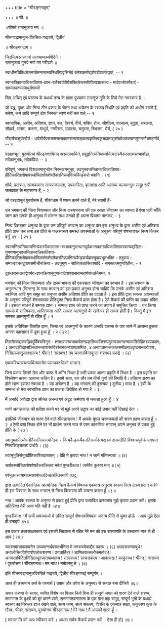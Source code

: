 +++
title = "श्रीरङ्गगद्यम्"

+++
॥ श्रीः ॥

॥श्रीमते रामानुजाय नमः ॥

श्रीभगवद्रामानुज-विरचित-गद्यत्रये, द्वितीयं

॥ श्रीरङ्गगद्यम् ॥

चिदचित्परतत्त्वानां तत्त्वयाथार्थ्यवेदिने ।  
रामानुजाय मुनये नमो मम गरीयसे ॥

स्वाधीनत्रिविधचेतनाचेतनस्वरूपस्थितिप्रवृत्तिभेदं क्लेशकर्माद्यशेषदोषासंस्पृष्टं, -- १

स्वाभाविकानवधिकातिशय-ज्ञान-बलैश्वर्यवीर्यशक्तितेजस्सौशील्यवात्सल्य - मार्दवार्जवसौहार्द - साम्यकारुण्यमाधुर्यगाम्भी

चित् अचित् एवं परतत्व के यथार्थ तत्त्व के ज्ञाता पूज्यतम रामानुज मुनि के लिये मेरा नमस्कार है ।

जो बद्ध, मुक्त और नित्य तीन प्रकार के चेतन तथा अचेतन के स्वरूप स्थिति एवं प्रवृति को अधीन रखते हैं, क्लेश, कर्म आदि सम्पूर्ण दोष जिनका स्पर्श नहीं कर पाते,-- १

स्वाभाविक, असीम, अतिशय, ज्ञान, बल, ऐश्वर्य, वीर्य, शक्ति, तेज, सौशील्य, वात्सल्य, मृदुता, सरलता, सौहार्द, समता, करुणा, माधुर्य, गम्भीरता, उदारता, चतुरता, स्थिरता, धैर्य, ( २० )

र्यौदार्यचातुर्यस्थैर्य - धर्यशौर्यपराक्रमसत्यकामसत्यसङ्कल्पकृतित्वकृतज्ञताद्यसंख्येयकल्याणगुणगणौघमहार्णवं, -- २

परब्रह्मभूतं, पुरुषोत्तमं श्रीरङ्गशायिनम् अस्मत्स्वामिनं, प्रबुद्धनित्यनियाम्यनित्यदास्यैकरसात्मस्वभावोऽहं, तदेकानुभवः, तदेकप्रियः -- ३

परिपूर्ण, भगवन्तं विशदतमानुभवेन निरन्तरमनुभूय, तदनुभवजनितानवधिकातिशय-प्रीतिकारिताशेषावस्थोचिताशेषशेषतैकरतिरूपनित्यकिङ्करो भवानि ।                              (१)

शौर्य, पराक्रम, सत्यकामता सत्यसंकल्पता, उपकारिता, कृतज्ञता आदि असंख्य कल्याणगुण समूह रूपी जलप्रवाह के महासागर हैं, – २

जो परब्रह्मभूत पुरुषोत्तम हैं, श्रीरंगधाम में शयन करने वाले हैं, मेरे स्वामी हैं-

उन भगवान् की नित्य नियाम्यता और नित्य दास्यभावना की एक रसता जीवात्मा का स्वभाव है ऐसा भली भाँति जान कर उनके ही अनुभव में संलग्न तथा उनको ही अपना प्रियतम मानकर, - ३

नित्य विशदतम अनुभव के द्वारा उन परिपूर्ण भगवान् का अनुभव कर इस अनुभव के द्वारा असीम एवं अतिशय प्रीति प्राप्त कर तथा इस प्रीति के फलस्वरूप समस्त अवस्थाओं के अनुरूप परिपूर्ण शेषभावापन्न नित्य किंकर बनूँ ॥१॥ ( २१ )

स्वात्मनित्यनियाम्यनित्यदास्यैकरसात्म-स्वभावानुसन्धानपूर्वकभगवदनवधिकातिशयस्वाम्यद्यखिल-गुणगणानुभवजनितानवधिकातिशय-प्रीतिकारिताशेषावस्थोचिताशेषशेषतैकरतिरूपनित्यकैङ्कर्यप्राप्त्युपायभूतभक्ति - तदुपाय - सम्यज्ज्ञानतदुपायसमीचीनक्रिया - तदनुगुण - सात्विकतास्तिक्यादि - समस्तात्मगुणविहीनः, - १

दुरुत्तरानन्ततद्विपर्यय-ज्ञानक्रियानुगुणानादिपापवासनामहार्णवान्तर्निमग्नः, २

भगवान् की नित्य नियाम्यता और दास्य भावना की एकरसता जीवात्मा का स्वभाव है । इस स्वभाव के अनुसन्धान (चिन्तन) के साथ भगवान् का इस प्रकार अनुभव होना चाहिये कि उनके असीम एवं अतिशय स्वामित्व आदि गुण समूह का अनुभव असीम अतिशय प्रीति का प्रदाता है । इस प्रीति द्वारा समस्त अवस्थाओं के अनुरूप परिपूर्ण शेषभावापन्न प्रीतियुक्त नित्य कैंकर्य प्राप्त होता है। ऐसे कैंकर्य की प्राप्ति का उपाय भक्ति है। इसका साधन है सम्यक् ज्ञान । सम्यक् ज्ञान को प्राप्त करने का उपाय है समुचित क्रिया । यह क्रिया साधक में सात्विकता, आस्तिकता आदि समस्त आत्मगुणों के रहने पर ही सम्भव होती है। किन्तु मैं इन समस्त आत्मगुणों से रहित हूँ । १

इसके अतिरिक्त विपरीत ज्ञान, क्रिया एवं आत्मगुणों के कारण अनादि वासना के पार जाने में अत्यन्त दुस्तर अनन्त महासागर में डूबा हुआ हूँ । २ ( २२ )

तिलतैलवद्दारुवह्निवद्दुर्विवेचत्रिगुण - क्षणक्षरणस्वभावाचेतनप्रकृतिव्याप्तिरूपदुरत्ययभगवन्मायातिरोहितस्वप्रकाशः, ३ अनाद्यविद्यासञ्चितानन्ताशक्यविस्रंसनकर्मपाशप्रग्रथितः, ४ अनागतानन्तकालसमीक्षयाऽदृष्टसन्तारोपायः, निखिलजन्तुजातशरण्य ! श्रीमन् ! नारायण ! तव चरणारविन्दयुगलं शरणमहं प्रपद्ये ।                                                         (२)

एवमवस्थितस्याप्यर्थित्वमात्रेण परमकारुणिको भगवान्

जिस प्रकार तिलमें तेल और काष्ठ में अग्नि स्थित है उसी प्रकार आत्मा प्रकृति में स्थित है । इस प्रकृति का विश्लेषण करना अत्यन्त कठिन है। इसमें सत्व, रज और तम तीनों गुणों की स्थिति है। प्रतिक्षण क्षरण का होते रहना इसका स्वभाव है । यह अचेतन है । यह भगवान् की दुरत्यया ( दुर्लंघ्य ) माया है । इसी के सम्बन्ध से मेरा स्वभाविक ज्ञान का प्रकाश तिरोहित हो गया है । ३

मैं अनादि अविद्या द्वारा संचित अनन्त एवं अटूट कर्मपाश से जकड़ा हुआ हूँ । ४

भावी अनन्तकाल की प्रतीक्षा करने पर भी मुझे अपने उद्धार का कोई उपाय नहीं दिखाई देता ।

इसलिये जीवमात्र को शरण देने वाले श्रीमन्नारायण ! मैं आपके युगल चरणकमलों की शरण ग्रहण करता हूँ ॥ २ ॥ ऐसी दशा स्थित होने पर भी प्रार्थना करने मात्र से परम कारुणिक भगवान् अपने अनुभव से प्रकट हुई प्रीति के ( २३ )

स्वानुभवप्रीत्योपनीतैकान्तिकात्यन्तिक - नित्यकैङ्कर्यैकरतिरूपनित्यदास्यं दास्यतीति विश्वासपूर्वकं भगवन्तं नित्यकिङ्करतां प्रार्थये ।                                                                     (३)

तवानुभूतिसंभूतप्रीतिकारितदासताम्  । देहि मे कृपया नाथ ! न जाने गतिमन्यथा ॥                      (४)

सर्वावस्थोचिताशेषशेषतैकरतिस्तव भवेयं पुण्डरीकाक्ष ! त्वमेवैवं कुरुष्व माम् ॥                     (५)

एवंभूततत्त्वयाथात्म्यावबोधतदिच्छारहितस्यापि एतदु

द्वारा उत्पादित ऐकान्तिक आत्यन्तिक नित्य कैंकर्य बिषयक एकमात्र अनुराग स्वरूप नित्य दास्य प्रदान करेंगे ही इस विश्वास के साथ भगवान् से नित्य किंकरता की याचना करता हूँ ॥३॥

नाथ ! आपके स्वरूप के अनुभव से प्रकट हुई प्रीति द्वारा उत्पादित दास्यभाव मुझे कृपया प्रदान करें। इसके अतिरिक्त मेरी अन्य गति नहीं है ॥४॥

पुण्डरीकाक्ष ! मैं सभी अवस्थाओं में उचित सम्पूर्ण शेषभावविषयक अनन्य प्रीति से युक्त होऊँ । आप मुझे ऐसा ही बनाइये ॥५॥

इस प्रकार तत्त्वसाक्षात्कार एवं इसकी जिज्ञासा से रहित मेरे मन को इस शरणागति के उच्चारण मात्र से ही आप ( २४ )

च्चारणमात्रावलम्बनेन उच्यमानार्थपरमार्थनिष्ठ मे मनस्त्वमेवाद्यैव कारय ।                                                 (६) अपारकरुणाम्बुधे ! अनालोचितविशेषाशेषलोकशरण्य ! प्रणतार्तिहर ! आश्रितवात्सल्यैकमहोदधे ! अनवरतविदितनिखिलभूतजातयाथात्म्य ! सत्यकाम !  सत्यसकंल्प ! आपत्सख ! काकुत्स्थ ! श्रीमन् ! नारायण ! पुरुषोत्तम ! श्रीरङ्गनाथ ! मम नाथ ! नमोऽस्तु ते ।                   (७)

इति श्रीभगवद्रामानुजविरचिते गद्यत्रये, द्वितीयं श्रीरङ्गगद्यं सम्पूर्णम् ।

आज ही उच्यमान अर्थ के परमार्थ ( उपाय और उपेय के अनुभव) से सम्पन्न बना दीजिये ॥६॥

अपार करुणा के सागर, व्यक्ति विशेष का विचार किये बिना ही सम्पूर्ण जगत को शरण देने वाले शरण्य, शरणागत के दुःखों को दूर करने वाले, शरणागतवत्सलता के एक मात्र महा समुद्र, सम्पूर्ण भूतों के यथार्थ स्वरूप का निरन्तर ज्ञान रखने वाले, सत्य काम, सत्य संकल्प, विपत्ति के एकमात्र सखा, ककुत्स्थ कुल के गौरव, श्रीमन् नारायण, पुरुषोत्तम श्रीरङ्गनाथ ! मेरे नाथ ! मैं आपकी शरण हूँ ।

[ शरणागति को आप स्वीकार करें । अथवा सर्वत्र कैंकर्य प्रदान करें ।
ऐसा ही हो] ॥७॥



